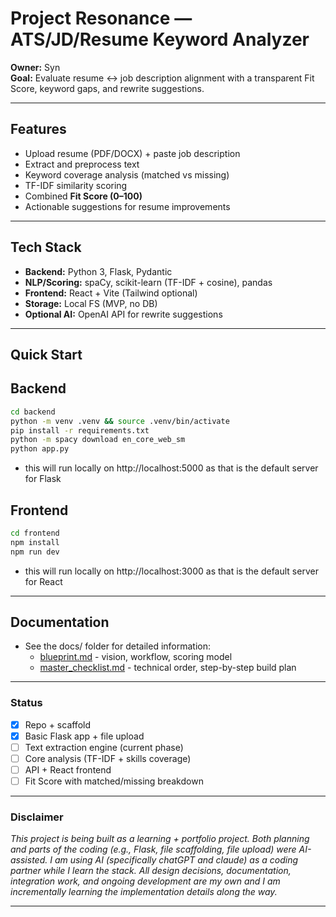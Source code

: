 # Project Resonance — ATS/JD/Resume Keyword Analyzer

**Owner:** Syn  
**Goal:** Evaluate resume ↔ job description alignment with a transparent Fit Score, keyword gaps, and rewrite suggestions.

---

## Features
- Upload resume (PDF/DOCX) + paste job description  
- Extract and preprocess text  
- Keyword coverage analysis (matched vs missing)  
- TF-IDF similarity scoring  
- Combined **Fit Score (0–100)**  
- Actionable suggestions for resume improvements  

---

## Tech Stack
- **Backend:** Python 3, Flask, Pydantic  
- **NLP/Scoring:** spaCy, scikit-learn (TF-IDF + cosine), pandas  
- **Frontend:** React + Vite (Tailwind optional)  
- **Storage:** Local FS (MVP, no DB)  
- **Optional AI:** OpenAI API for rewrite suggestions  

---

## Quick Start

## Backend
``` bash
cd backend
python -m venv .venv && source .venv/bin/activate
pip install -r requirements.txt
python -m spacy download en_core_web_sm
python app.py
```
- this will run locally on http://localhost:5000 as that is the default server for Flask

## Frontend
``` bash
cd frontend
npm install
npm run dev
```
- this will run locally on http://localhost:3000 as that is the default server for React

---

## Documentation

- See the docs/ folder for detailed information:
  - [blueprint.md](./docs/blueprint.md) - vision, workflow, scoring model
  - [master_checklist.md](./docs/master_checklist.md) - technical order, step-by-step build plan

---

### Status

- [X] Repo + scaffold
- [X] Basic Flask app + file upload
- [ ] Text extraction engine (current phase)
- [ ] Core analysis (TF-IDF + skills coverage)
- [ ] API + React frontend
- [ ] Fit Score with matched/missing breakdown

--- 

### Disclaimer

_This project is being built as a learning + portfolio project. Both planning and parts of the coding (e.g., Flask, file scaffolding, file upload) were AI-assisted. I am using AI (specifically chatGPT and claude) as a coding partner while I learn the stack. All design decisions, documentation, integration work, and ongoing development are my own and I am incrementally learning the implementation details along the way._

---
